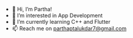 - 👋 Hi, I’m Partha!
- 👀 I’m interested in App Development
- 🌱 I’m currently learning C++ and Flutter
- 📫 Reach me on parthaptalukdar7@gmail.com

<!---
Partha9318/Partha9318 is a ✨ special ✨ repository because its `README.md` (this file) appears on your GitHub profile.
You can click the Preview link to take a look at your changes.
--->

